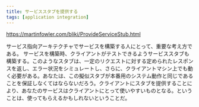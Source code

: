 ```yaml
---
title: サービススタブを提供する
tags: [application integration]
---
```


https://martinfowler.com/bliki/ProvideServiceStub.html

サービス指向アーキテクチャでサービスを構築する人にとって、重要な考え方である。 サービスを構築時、クライアントがテストできるようサービススタブも構築する。このようなスタブは、一定のリクエストに対する定められたレスポンスを返し、エラー状況をシミュレートし、さらに、クライアントマシン上でも動く必要がある。あなたは、この擬似スタブが本番用のシステム動作と同じであることを保証しなくてはならないだろう。クライアントにスタブを提供することにより、あなたのサービスはクライアントにとって使いやすいものとなる。ということは、使ってもらえるかもしれないということだ。
